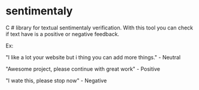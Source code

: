 sentimentaly
============

C # library for textual sentimentaly verification. With this tool you can check if text have is a positive or negative feedback. 

Ex:

"I like a lot your website but i thing you can add more things." - Neutral

"Awesome project, please continue with great work" - Positive

"I wate this, please stop now" - Negative
